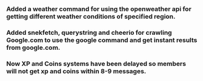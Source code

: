 ### Added a weather command for using the openweather api for getting different weather conditions of specified region.
### Added snekfetch, querystring and cheerio for crawling Google.com to use the google command and get instant results from google.com.
### Now XP and Coins systems have been delayed so members will not get xp and coins within 8-9 messages.

